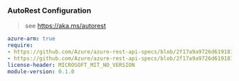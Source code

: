 ### AutoRest Configuration

> see https://aka.ms/autorest

``` yaml
azure-arm: true
require:
- https://github.com/Azure/azure-rest-api-specs/blob/2f17a9a9726d619181a456d274ced94643aaa3fa/specification/resourcemover/resource-manager/readme.md
- https://github.com/Azure/azure-rest-api-specs/blob/2f17a9a9726d619181a456d274ced94643aaa3fa/specification/resourcemover/resource-manager/readme.go.md
license-header: MICROSOFT_MIT_NO_VERSION
module-version: 0.1.0
```
